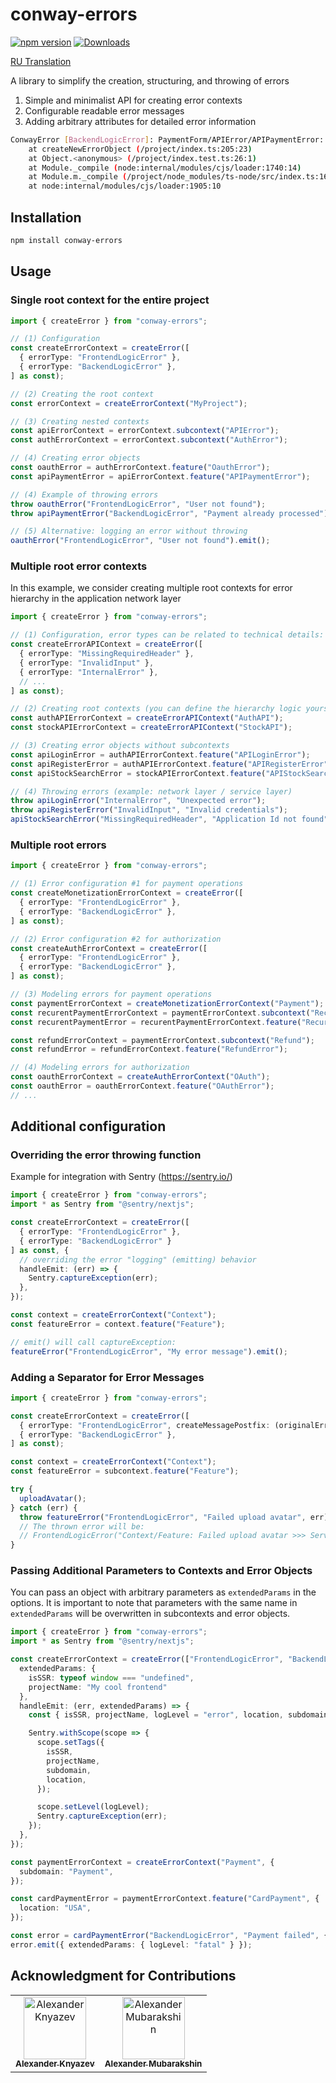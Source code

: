 # conway-errors

[![npm version](https://badge.fury.io/js/conway-errors.svg)](https://badge.fury.io/js/conway-errors)
[![Downloads](https://img.shields.io/npm/dm/conway-errors.svg)](https://www.npmjs.com/package/conway-errors)

[RU Translation](README_RU.md)

A library to simplify the creation, structuring, and throwing of errors

1. Simple and minimalist API for creating error contexts
2. Configurable readable error messages
3. Adding arbitrary attributes for detailed error information

```sh
ConwayError [BackendLogicError]: PaymentForm/APIError/APIPaymentError: Payment already processed
    at createNewErrorObject (/project/index.ts:205:23)
    at Object.<anonymous> (/project/index.test.ts:26:1)
    at Module._compile (node:internal/modules/cjs/loader:1740:14)
    at Module.m._compile (/project/node_modules/ts-node/src/index.ts:1618:23)
    at node:internal/modules/cjs/loader:1905:10
```

## Installation

```bash
npm install conway-errors
```

## Usage

### Single root context for the entire project

```ts
import { createError } from "conway-errors";

// (1) Configuration
const createErrorContext = createError([
  { errorType: "FrontendLogicError" },
  { errorType: "BackendLogicError" },
] as const);

// (2) Creating the root context
const errorContext = createErrorContext("MyProject");

// (3) Creating nested contexts
const apiErrorContext = errorContext.subcontext("APIError");
const authErrorContext = errorContext.subcontext("AuthError");

// (4) Creating error objects
const oauthError = authErrorContext.feature("OauthError");
const apiPaymentError = apiErrorContext.feature("APIPaymentError");

// (4) Example of throwing errors
throw oauthError("FrontendLogicError", "User not found");
throw apiPaymentError("BackendLogicError", "Payment already processed");

// (5) Alternative: logging an error without throwing
oauthError("FrontendLogicError", "User not found").emit();
```

### Multiple root error contexts

In this example, we consider creating multiple root contexts for error hierarchy in the application network layer

```ts
import { createError } from "conway-errors";

// (1) Configuration, error types can be related to technical details:
const createErrorAPIContext = createError([
  { errorType: "MissingRequiredHeader" },
  { errorType: "InvalidInput" },
  { errorType: "InternalError" },
  // ...
] as const);

// (2) Creating root contexts (you can define the hierarchy logic yourself)
const authAPIErrorContext = createErrorAPIContext("AuthAPI");
const stockAPIErrorContext = createErrorAPIContext("StockAPI");

// (3) Creating error objects without subcontexts
const apiLoginError = authAPIErrorContext.feature("APILoginError"); 
const apiRegisterError = authAPIErrorContext.feature("APIRegisterError"); 
const apiStockSearchError = stockAPIErrorContext.feature("APIStockSearchError");

// (4) Throwing errors (example: network layer / service layer)
throw apiLoginError("InternalError", "Unexpected error");
throw apiRegisterError("InvalidInput", "Invalid credentials");
apiStockSearchError("MissingRequiredHeader", "Application Id not found").emit();
```

### Multiple root errors

```ts
import { createError } from "conway-errors";

// (1) Error configuration #1 for payment operations
const createMonetizationErrorContext = createError([
  { errorType: "FrontendLogicError" },
  { errorType: "BackendLogicError" },
] as const);

// (2) Error configuration #2 for authorization
const createAuthErrorContext = createError([
  { errorType: "FrontendLogicError" },
  { errorType: "BackendLogicError" },
] as const);

// (3) Modeling errors for payment operations
const paymentErrorContext = createMonetizationErrorContext("Payment");
const recurentPaymentErrorContext = paymentErrorContext.subcontext("RecurentPayment");
const recurentPaymentError = recurentPaymentErrorContext.feature("RecurentPaymentError");

const refundErrorContext = paymentErrorContext.subcontext("Refund");
const refundError = refundErrorContext.feature("RefundError");

// (4) Modeling errors for authorization
const oauthErrorContext = createAuthErrorContext("OAuth");
const oauthError = oauthErrorContext.feature("OAuthError");
// ...
```

## Additional configuration

### Overriding the error throwing function

Example for integration with Sentry (<https://sentry.io/>)

```ts
import { createError } from "conway-errors";
import * as Sentry from "@sentry/nextjs";

const createErrorContext = createError([
  { errorType: "FrontendLogicError" },
  { errorType: "BackendLogicError" }
] as const, {
  // overriding the error "logging" (emitting) behavior
  handleEmit: (err) => {
    Sentry.captureException(err);
  },
});

const context = createErrorContext("Context");
const featureError = context.feature("Feature");

// emit() will call captureException:
featureError("FrontendLogicError", "My error message").emit();
```

### Adding a Separator for Error Messages

```ts
import { createError } from "conway-errors";

const createErrorContext = createError([
  { errorType: "FrontendLogicError", createMessagePostfix: (originalError) => " >>> " + originalError?.message },
  { errorType: "BackendLogicError" },
] as const);

const context = createErrorContext("Context");
const featureError = subcontext.feature("Feature");

try {
  uploadAvatar();
} catch (err) {
  throw featureError("FrontendLogicError", "Failed upload avatar", err);
  // The thrown error will be:
  // FrontendLogicError("Context/Feature: Failed upload avatar >>> Server upload avatar failed")
}
```

### Passing Additional Parameters to Contexts and Error Objects

You can pass an object with arbitrary parameters as `extendedParams` in the options. It is important to note that parameters with the same name in `extendedParams` will be overwritten in subcontexts and error objects.

```ts
import { createError } from "conway-errors";
import * as Sentry from "@sentry/nextjs";

const createErrorContext = createError(["FrontendLogicError", "BackendLogicError"], {
  extendedParams: {
    isSSR: typeof window === "undefined",
    projectName: "My cool frontend"
  },
  handleEmit: (err, extendedParams) => {
    const { isSSR, projectName, logLevel = "error", location, subdomain } = extendedParams;

    Sentry.withScope(scope => {
      scope.setTags({
        isSSR,
        projectName,
        subdomain,
        location,
      });

      scope.setLevel(logLevel);
      Sentry.captureException(err);
    });
  },
});

const paymentErrorContext = createErrorContext("Payment", {
  subdomain: "Payment",
});

const cardPaymentError = paymentErrorContext.feature("CardPayment", {
  location: "USA",
});

const error = cardPaymentError("BackendLogicError", "Payment failed", { extendedParams: { a: 1 } });
error.emit({ extendedParams: { logLevel: "fatal" } });
```

## Acknowledgment for Contributions

<table>
  <tbody>
    <tr>
      <td align="center" valign="top">
        <a href="https://github.com/alex-knyazev">
          <img src="https://github.com/alex-knyazev.png" width="100px;" alt="Alexander Knyazev" />
          <br />
          <sub><b>Alexander Knyazev</b></sub></a
        >
      </td>
      <td align="center" valign="top">
        <a href="https://github.com/AlexMubarakshin">
          <img src="https://github.com/AlexMubarakshin.png" width="100px;" alt="Alexander Mubarakshin" />
          <br />
          <sub><b>Alexander Mubarakshin</b></sub></a
        >
      </td>
    </tr>
  </tbody>
</table>
